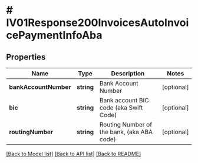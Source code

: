 # # IV01Response200InvoicesAutoInvoicePaymentInfoAba

## Properties

Name | Type | Description | Notes
------------ | ------------- | ------------- | -------------
**bankAccountNumber** | **string** | Bank Account Number | [optional]
**bic** | **string** | Bank account BIC code (aka Swift Code) | [optional]
**routingNumber** | **string** | Routing Number of the bank, (aka ABA code) | [optional]

[[Back to Model list]](../../README.md#models) [[Back to API list]](../../README.md#endpoints) [[Back to README]](../../README.md)
